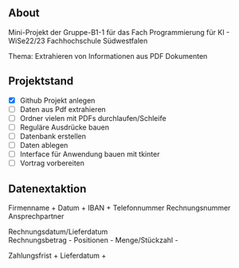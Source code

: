 ## About
Mini-Projekt der Gruppe-B1-1 für das Fach 
Programmierung für KI - WiSe22/23
Fachhochschule Südwestfalen

Thema: Extrahieren von Informationen aus PDF Dokumenten

## Projektstand
* [X] Github Projekt anlegen
* [ ] Daten aus Pdf extrahieren
* [ ] Ordner vielen mit PDFs durchlaufen/Schleife
* [ ] Reguläre Ausdrücke bauen
* [ ] Datenbank erstellen
* [ ] Daten ablegen
* [ ] Interface für Anwendung bauen mit tkinter
* [ ] Vortrag vorbereiten

## Datenextaktion
Firmenname +
Datum +
IBAN +
Telefonnummer 
Rechnungsnummer
Ansprechpartner

Rechnungsdatum/Lieferdatum   
Rechnungsbetrag -
Positionen -
Menge/Stückzahl -

Zahlungsfrist +
Lieferdatum +

